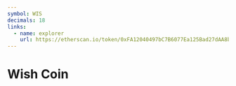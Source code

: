 ```yaml
---
symbol: WIS
decimals: 18
links:
  - name: explorer
    url: https://etherscan.io/token/0xFA12040497bC7B6077Ea125Bad27dAA8b74E7eDC
---
```


# Wish Coin

